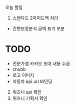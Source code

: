 오늘 할일

1. 스탠다드 2차피드백 처리

- 간편보장분석 금액 표기 부분
# TODO
- 전문가앱 카카오 초대 내용 수급
- chubb
- 로고 이미지
- 자동차 api url 바인딩

2. 위즈니 api 확인
3. 위즈니 기획서 확인
